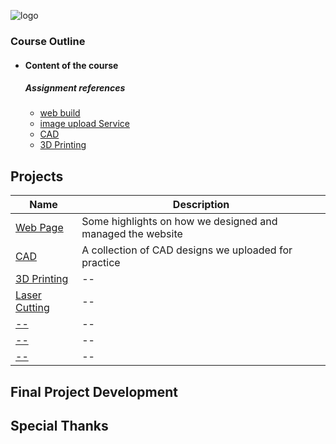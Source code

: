 ![logo](_media/icon.svg ':size=20%')
### Course Outline
+ #### Content of the course  
    ##### Assignment references   
    - [web build](https://www.nexmaker.com/doc/1projectmanage/github&docsify.html)   
    - [image upload Service](https://petyr.imgbb.com/)
    - [CAD](cad)
    - [3D Printing](cad)

## Projects

| Name                                          | Description                              |
| ------------------------------------------------ | ---------------------------------------- |
| [Web Page](docs/1pm/web.md)       |  Some highlights on how we designed and managed the website |
| [CAD](docs/cad/guide.md)       |  A collection of CAD designs we uploaded for practice |
| [3D Printing](docs/3dprinting/3d.md) | --          |
| [Laser Cutting](docs/computercontrolledcutting/lazercutting.md) | --          |
| [--](https://github.com/docpress/docpress) | --          |
| [--](https://github.com/docpress/docpress) | --         |
| [--](https://github.com/docpress/docpress) | --          |

## Final Project Development

## Special Thanks